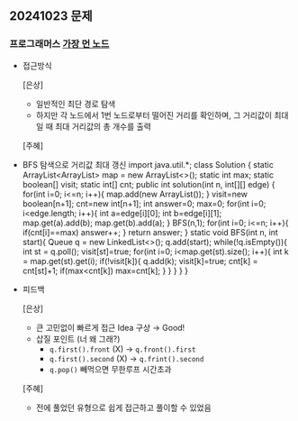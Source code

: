 ## 20241023 문제

### 프로그래머스 [가장 먼 노드](https://school.programmers.co.kr/learn/courses/30/lessons/49189)

- 접근방식

  [은상]
  - 일반적인 최단 경로 탐색
  - 하지만 각 노드에서 1번 노드로부터 떨어진 거리를 확인하며, 그 거리값이 최대일 때 최대 거리값의 총 개수를 출력
  
  [주혜]
 - BFS 탐색으로 거리값 최대 갱신
  import java.util.*;
class Solution {
    static ArrayList<ArrayList<Integer>>  map = new ArrayList<>();
    static int max;
    static boolean[] visit;
    static int[] cnt;
    public int solution(int n, int[][] edge) {
        for(int i=0; i<=n; i++){
            map.add(new ArrayList<Integer>());
        }
        visit=new boolean[n+1];
        cnt=new int[n+1];
        int answer=0;
        max=0;
        for(int i=0; i<edge.length; i++){
            int a=edge[i][0];
            int b=edge[i][1];
            map.get(a).add(b);
            map.get(b).add(a);
        }
        BFS(n,1);
        for(int i=0; i<=n; i++){
            if(cnt[i]==max) answer++;
        }
        return answer;
    }
    static void BFS(int n, int start){
        Queue<Integer> q = new LinkedList<>();
        q.add(start);
        while(!q.isEmpty()){
            int st = q.poll();
            visit[st]=true;
            for(int i=0; i<map.get(st).size(); i++){
                int k = map.get(st).get(i);
                if(!visit[k]){
                    q.add(k);
                    visit[k]=true;
                    cnt[k] = cnt[st]+1;
                    if(max<cnt[k]) max=cnt[k];
                }
            }
        }
    }
}
  
- 피드백

  [은상]
  - 큰 고민없이 빠르게 접근 Idea 구상 → Good!
  - 삽질 포인트 (너 왜 그래?)
    - `q.first().front` (X) → `q.front().first`
    - `q.first().second` (X) → `q.frint().second`
    - `q.pop()` 빼먹으면 무한루프 시간초과
 
  [주혜]
  - 전에 풀었던 유형으로 쉽게 접근하고 풀이할 수 있었음
  
  
